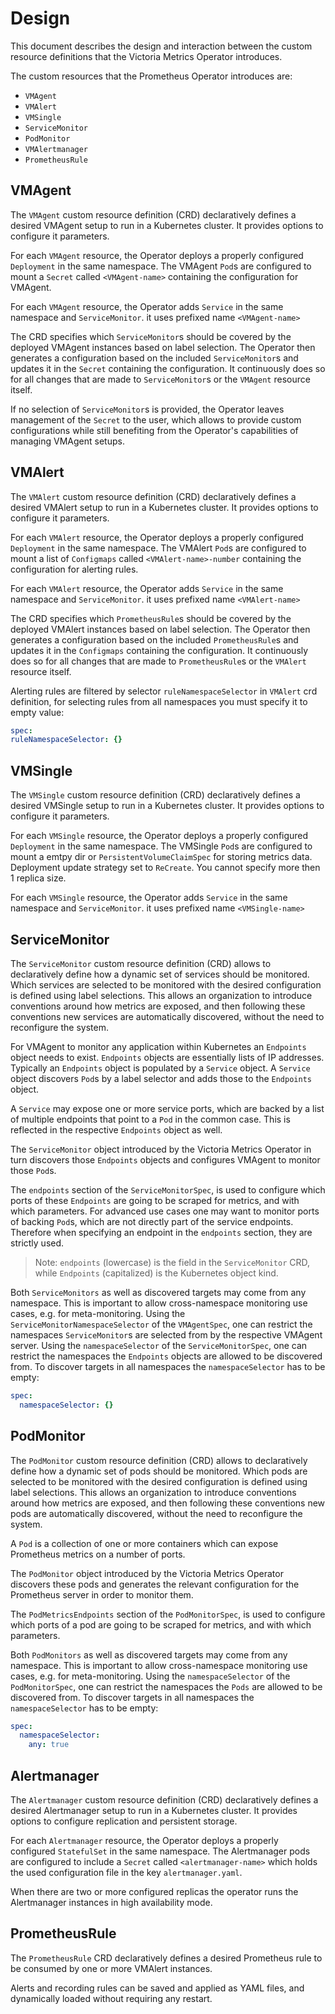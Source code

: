 # Design

This document describes the design and interaction between the custom resource definitions that the Victoria Metrics Operator introduces.

The custom resources that the Prometheus Operator introduces are:

* `VMAgent`
* `VMAlert`
* `VMSingle`
* `ServiceMonitor`
* `PodMonitor` 
* `VMAlertmanager`
* `PrometheusRule`

## VMAgent

The `VMAgent` custom resource definition (CRD) declaratively defines a desired VMAgent setup to run in a Kubernetes cluster. It provides options to configure it parameters. 

For each `VMAgent` resource, the Operator deploys a properly configured `Deployment` in the same namespace. The VMAgent `Pod`s are configured to mount a `Secret` called `<VMAgent-name>` containing the configuration for VMAgent.

For each `VMAgent` resource, the Operator adds  `Service` in the same namespace and `ServiceMonitor`. it uses prefixed name `<VMAgent-name>`

The CRD specifies which `ServiceMonitor`s should be covered by the deployed VMAgent instances based on label selection. The Operator then generates a configuration based on the included `ServiceMonitor`s and updates it in the `Secret` containing the configuration. It continuously does so for all changes that are made to `ServiceMonitor`s or the `VMAgent` resource itself.

If no selection of `ServiceMonitor`s is provided, the Operator leaves management of the `Secret` to the user, which allows to provide custom configurations while still benefiting from the Operator's capabilities of managing VMAgent setups.

## VMAlert

The `VMAlert` custom resource definition (CRD) declaratively defines a desired VMAlert setup to run in a Kubernetes cluster. It provides options to configure it parameters. 

For each `VMAlert` resource, the Operator deploys a properly configured `Deployment` in the same namespace. The VMAlert `Pod`s are configured to mount a list of `Configmaps` called `<VMAlert-name>-number` containing the configuration for alerting rules.

For each `VMAlert` resource, the Operator adds  `Service` in the same namespace and `ServiceMonitor`. it uses prefixed name `<VMAlert-name>`

The CRD specifies which `PrometheusRule`s should be covered by the deployed VMAlert instances based on label selection. The Operator then generates a configuration based on the included `PrometheusRule`s and updates it in the `Configmaps` containing the configuration. It continuously does so for all changes that are made to `PrometheusRule`s or the `VMAlert` resource itself.

Alerting rules are filtered by selector `ruleNamespaceSelector` in `VMAlert` crd definition, for selecting rules from all namespaces you must specify it to empty value:

 ```yaml
spec:
 ruleNamespaceSelector: {}
```

## VMSingle

The `VMSingle` custom resource definition (CRD) declaratively defines a desired VMSingle setup to run in a Kubernetes cluster. It provides options to configure it parameters. 

For each `VMSingle` resource, the Operator deploys a properly configured `Deployment` in the same namespace. The VMSingle `Pod`s are configured to mount a emtpy dir or  `PersistentVolumeClaimSpec` for storing metrics data. Deployment update strategy set to `ReCreate`. You cannot specify more then 1 replica size.

For each `VMSingle` resource, the Operator adds  `Service` in the same namespace and `ServiceMonitor`. it uses prefixed name `<VMSingle-name>`


## ServiceMonitor

The `ServiceMonitor` custom resource definition (CRD) allows to declaratively define how a dynamic set of services should be monitored. Which services are selected to be monitored with the desired configuration is defined using label selections. This allows an organization to introduce conventions around how metrics are exposed, and then following these conventions new services are automatically discovered, without the need to reconfigure the system.

For VMAgent to monitor any application within Kubernetes an `Endpoints` object needs to exist. `Endpoints` objects are essentially lists of IP addresses. Typically an `Endpoints` object is populated by a `Service` object. A `Service` object discovers `Pod`s by a label selector and adds those to the `Endpoints` object.

A `Service` may expose one or more service ports, which are backed by a list of multiple endpoints that point to a `Pod` in the common case. This is reflected in the respective `Endpoints` object as well.

The `ServiceMonitor` object introduced by the Victoria Metrics Operator in turn discovers those `Endpoints` objects and configures VMAgent to monitor those `Pod`s.

The `endpoints` section of the `ServiceMonitorSpec`, is used to configure which ports of these `Endpoints` are going to be scraped for metrics, and with which parameters. For advanced use cases one may want to monitor ports of backing `Pod`s, which are not directly part of the service endpoints. Therefore when specifying an endpoint in the `endpoints` section, they are strictly used.

> Note: `endpoints` (lowercase) is the field in the `ServiceMonitor` CRD, while `Endpoints` (capitalized) is the Kubernetes object kind.

Both `ServiceMonitors` as well as discovered targets may come from any namespace. This is important to allow cross-namespace monitoring use cases, e.g. for meta-monitoring. Using the `ServiceMonitorNamespaceSelector` of the `VMAgentSpec`, one can restrict the namespaces `ServiceMonitor`s are selected from by the respective VMAgent server. Using the `namespaceSelector` of the `ServiceMonitorSpec`, one can restrict the namespaces the `Endpoints` objects are allowed to be discovered from.
To discover targets in all namespaces the `namespaceSelector` has to be empty:
```yaml
spec:
  namespaceSelector: {}
```

## PodMonitor

The `PodMonitor` custom resource definition (CRD) allows to declaratively define how a dynamic set of pods should be monitored.
Which pods are selected to be monitored with the desired configuration is defined using label selections.
This allows an organization to introduce conventions around how metrics are exposed, and then following these conventions new pods are automatically discovered, without the need to reconfigure the system.

A `Pod` is a collection of one or more containers which can expose Prometheus metrics on a number of ports.

The `PodMonitor` object introduced by the Victoria Metrics Operator discovers these pods and generates the relevant configuration for the Prometheus server in order to monitor them. 

The `PodMetricsEndpoints` section of the `PodMonitorSpec`, is used to configure which ports of a pod are going to be scraped for metrics, and with which parameters.

Both `PodMonitors` as well as discovered targets may come from any namespace. This is important to allow cross-namespace monitoring use cases, e.g. for meta-monitoring.
Using the `namespaceSelector` of the `PodMonitorSpec`, one can restrict the namespaces the `Pods` are allowed to be discovered from.
To discover targets in all namespaces the `namespaceSelector` has to be empty:
```yaml
spec:
  namespaceSelector:
    any: true
```

## Alertmanager

The `Alertmanager` custom resource definition (CRD) declaratively defines a desired Alertmanager setup to run in a Kubernetes cluster. It provides options to configure replication and persistent storage.

For each `Alertmanager` resource, the Operator deploys a properly configured `StatefulSet` in the same namespace. The Alertmanager pods are configured to include a `Secret` called `<alertmanager-name>` which holds the used configuration file in the key `alertmanager.yaml`.

When there are two or more configured replicas the operator runs the Alertmanager instances in high availability mode.

## PrometheusRule

The `PrometheusRule` CRD declaratively defines a desired Prometheus rule to be consumed by one or more VMAlert instances. 

Alerts and recording rules can be saved and applied as YAML files, and dynamically loaded without requiring any restart.
